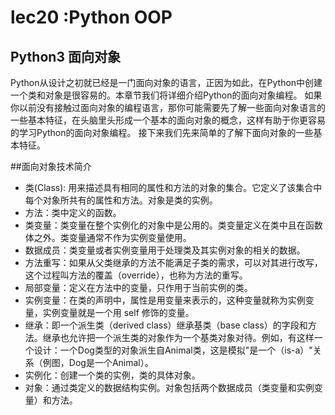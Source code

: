 # lec20 :Python OOP
## Python3 面向对象
Python从设计之初就已经是一门面向对象的语言，正因为如此，在Python中创建一个类和对象是很容易的。本章节我们将详细介绍Python的面向对象编程。 
如果你以前没有接触过面向对象的编程语言，那你可能需要先了解一些面向对象语言的一些基本特征，在头脑里头形成一个基本的面向对象的概念，这样有助于你更容易的学习Python的面向对象编程。 
接下来我们先来简单的了解下面向对象的一些基本特征。 

##面向对象技术简介
- 类(Class): 用来描述具有相同的属性和方法的对象的集合。它定义了该集合中每个对象所共有的属性和方法。对象是类的实例。
- 方法：类中定义的函数。
- 类变量：类变量在整个实例化的对象中是公用的。类变量定义在类中且在函数体之外。类变量通常不作为实例变量使用。
- 数据成员：类变量或者实例变量用于处理类及其实例对象的相关的数据。
- 方法重写：如果从父类继承的方法不能满足子类的需求，可以对其进行改写，这个过程叫方法的覆盖（override），也称为方法的重写。
- 局部变量：定义在方法中的变量，只作用于当前实例的类。
- 实例变量：在类的声明中，属性是用变量来表示的，这种变量就称为实例变量，实例变量就是一个用 self 修饰的变量。
- 继承：即一个派生类（derived class）继承基类（base class）的字段和方法。继承也允许把一个派生类的对象作为一个基类对象对待。例如，有这样一个设计：一个Dog类型的对象派生自Animal类，这是模拟"是一个（is-a）"关系（例图，Dog是一个Animal）。
- 实例化：创建一个类的实例，类的具体对象。
- 对象：通过类定义的数据结构实例。对象包括两个数据成员（类变量和实例变量）和方法。